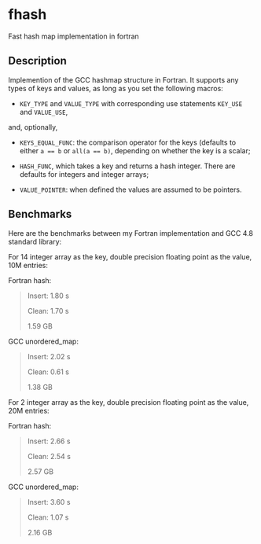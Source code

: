 # fhash
Fast hash map implementation in fortran

## Description
Implemention of the GCC hashmap structure in Fortran. It supports any types of keys and values, as long as you set the following macros:

* `KEY_TYPE` and `VALUE_TYPE` with corresponding use statements `KEY_USE` and `VALUE_USE`,

and, optionally,

* `KEYS_EQUAL_FUNC`: the comparison operator for the keys (defaults to either `a == b` or `all(a == b)`, depending on whether the key is a scalar;

* `HASH_FUNC`, which takes a key and returns a hash integer. There are defaults for integers and integer arrays;

* `VALUE_POINTER`: when defined the values are assumed to be pointers.

## Benchmarks

Here are the benchmarks between my Fortran implementation and GCC 4.8 standard library:

For 14 integer array as the key, double precision floating point as the value, 10M entries:

Fortran hash:

> Insert: 1.80 s
>
> Clean: 1.70 s
>
> 1.59 GB

GCC unordered_map:

> Insert: 2.02 s
> 
> Clean: 0.61 s
> 
> 1.38 GB

For 2 integer array as the key, double precision floating point as the value, 20M entries:

Fortran hash:

> Insert: 2.66 s
> 
> Clean: 2.54 s
> 
> 2.57 GB

GCC unordered_map:

> Insert: 3.60 s
> 
> Clean: 1.07 s
> 
> 2.16 GB